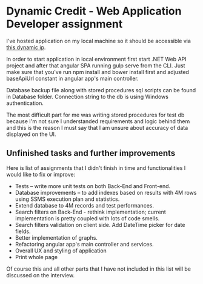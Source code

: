 # Dynamic Credit - Web Application Developer assignment

I've hosted application on my local machine so it should be accessible via [this dynamic ip](http://95.180.30.150:8987/).

In order to start application in local environment first start .NET Web API project and after that angular SPA running gulp serve from the CLI. Just make sure that you've run npm install and bower install first and adjusted baseApiUrl constant in angular app's main controller.

Database backup file along with stored procedures sql scripts can be found in Database folder. Connection string to the db is using Windows authentication.

The most difficult part for me was writing stored procedures for test db because I'm not sure I understanded requirements and logic behind them and this is the reason I must say that I am unsure about accuracy of data displayed on the UI.

## Unfinished tasks and further improvements

Here is list of assignments that I didn't finish in time and functionalities I would like to fix or improve:

- Tests – write more unit tests on both Back-End and Front-end.
- Database improvements – to add indexes based on results with 4M rows using SSMS execution plan and statistics.
- Extend database to 4M records and test performances.
- Search filters on Back-End - rethink implementation; current implementation is pretty coupled with lots of code smells.
- Search filters validation on client side. Add DateTime picker for date fields.
- Better implementation of graphs.
- Refactoring angular app's main controller and services.
- Overall UX and styling of application
- Print whole page

Of course this and all other parts that I have not included in this list will be discussed on the interview.
